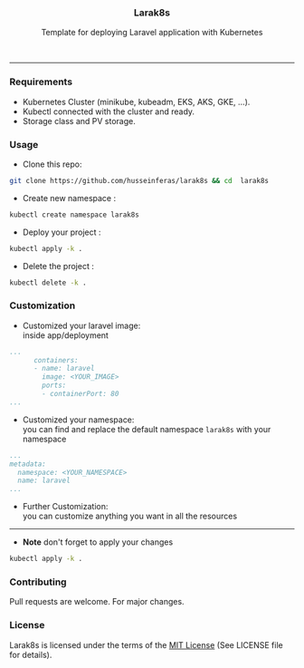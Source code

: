 <p align="center">
<h3 align="center">Larak8s</h3>
<p align="center"> Template for deploying Laravel application with Kubernetes  </p>
<br>

---


### Requirements

* Kubernetes Cluster (minikube, kubeadm, EKS, AKS, GKE, ...).
* Kubectl connected with the cluster and ready.
* Storage class and PV storage.

### Usage

* Clone this repo:

```bash
git clone https://github.com/husseinferas/larak8s && cd  larak8s
```

* Create new namespace :
```bash
kubectl create namespace larak8s
```

* Deploy your project :
```bash
kubectl apply -k .
```

* Delete the project :
```bash
kubectl delete -k .
```


### Customization

* Customized your laravel image: <br>
inside app/deployment

```yaml
...
      containers:
      - name: laravel
        image: <YOUR_IMAGE>
        ports:
        - containerPort: 80
...
```

* Customized your namespace: <br>
  you can find and replace the default namespace ``larak8s`` with your namespace

```yaml
...
metadata:
  namespace: <YOUR_NAMESPACE>
  name: laravel
...
```


* Further Customization: <br>
  you can customize anything you want in all the resources
  
 ---

* **Note** don't forget to apply your changes 
```bash
kubectl apply -k .
```


### Contributing

Pull requests are welcome. For major changes.

### License

Larak8s is licensed under the terms of the [MIT License](https://github.com/husseinferas/larak8s/blob/master/LICENSE)
(See LICENSE file for details).
